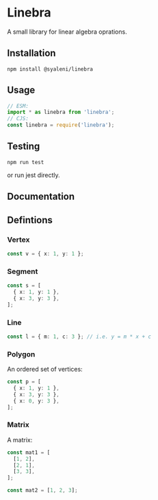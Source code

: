 # Linebra

A small library for linear algebra oprations.

## Installation

```
npm install @syaleni/linebra
```

## Usage

```ts
// ESM:
import * as linebra from 'linebra';
// CJS:
const linebra = require('linebra');
```

## Testing

```
npm run test
```

or run jest directly.

## Documentation

## Defintions

### Vertex

```ts
const v = { x: 1, y: 1 };
```

### Segment

```ts
const s = [
  { x: 1, y: 1 },
  { x: 3, y: 3 },
];
```

### Line

```ts
const l = { m: 1, c: 3 }; // i.e. y = m * x + c
```

### Polygon

An ordered set of vertices:

```ts
const p = [
  { x: 1, y: 1 },
  { x: 3, y: 3 },
  { x: 0, y: 3 },
];
```

### Matrix

A matrix:

```ts
const mat1 = [
  [1, 2],
  [2, 1],
  [3, 3],
];

const mat2 = [1, 2, 3];
```
